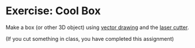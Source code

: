 # Exercise: Cool Box

Make a box (or other 3D object) using [vector drawing](../workshops/vector_drawing/vector_drawing.md) and the [laser cutter](../workshops/laser_cutting/laser_cutting.md).

(If you cut something in class, you have completed this assignment)